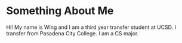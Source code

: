 # Something About Me

Hi! My name is Wing and I am a third year transfer student at UCSD. I transfer from Pasadena City College. I am a CS major.
